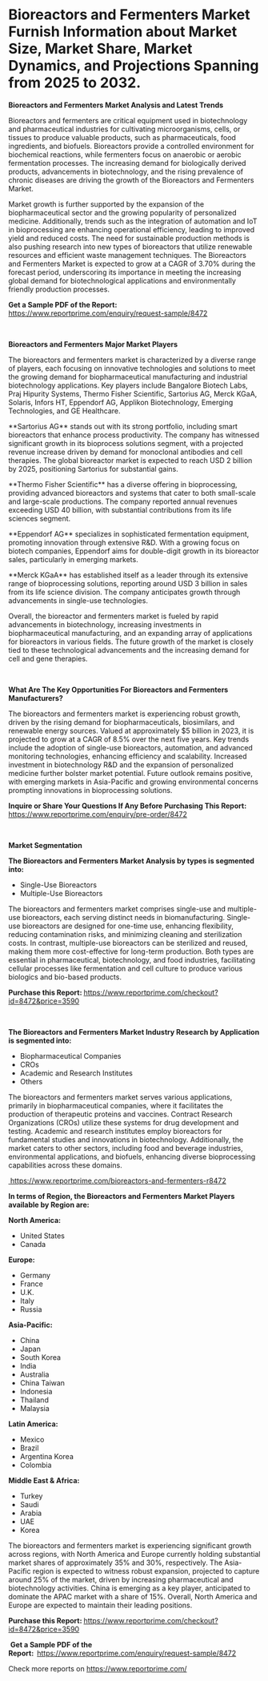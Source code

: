 <p><h1>Bioreactors and Fermenters Market Furnish Information about Market Size, Market Share, Market Dynamics, and Projections Spanning from 2025 to 2032.</h1></p><p><strong>Bioreactors and Fermenters Market Analysis and Latest Trends</strong></p>
<p><p>Bioreactors and fermenters are critical equipment used in biotechnology and pharmaceutical industries for cultivating microorganisms, cells, or tissues to produce valuable products, such as pharmaceuticals, food ingredients, and biofuels. Bioreactors provide a controlled environment for biochemical reactions, while fermenters focus on anaerobic or aerobic fermentation processes. The increasing demand for biologically derived products, advancements in biotechnology, and the rising prevalence of chronic diseases are driving the growth of the Bioreactors and Fermenters Market.</p><p>Market growth is further supported by the expansion of the biopharmaceutical sector and the growing popularity of personalized medicine. Additionally, trends such as the integration of automation and IoT in bioprocessing are enhancing operational efficiency, leading to improved yield and reduced costs. The need for sustainable production methods is also pushing research into new types of bioreactors that utilize renewable resources and efficient waste management techniques. The Bioreactors and Fermenters Market is expected to grow at a CAGR of 3.70% during the forecast period, underscoring its importance in meeting the increasing global demand for biotechnological applications and environmentally friendly production processes.</p></p>
<p><strong>Get a Sample PDF of the Report:&nbsp;</strong> <a href="https://www.reportprime.com/enquiry/request-sample/8472?utm_campaign=2458&utm_medium=2&utm_source=Github&utm_content=ia&utm_term=19032025&utm_id=bioreactors-and-fermenters">https://www.reportprime.com/enquiry/request-sample/8472</a></p>
<p>&nbsp;</p>
<p><strong>Bioreactors and Fermenters Major Market Players</strong></p>
<p><p>The bioreactors and fermenters market is characterized by a diverse range of players, each focusing on innovative technologies and solutions to meet the growing demand for biopharmaceutical manufacturing and industrial biotechnology applications. Key players include Bangalore Biotech Labs, Praj Hipurity Systems, Thermo Fisher Scientific, Sartorius AG, Merck KGaA, Solaris, Infors HT, Eppendorf AG, Applikon Biotechnology, Emerging Technologies, and GE Healthcare.</p><p>**Sartorius AG** stands out with its strong portfolio, including smart bioreactors that enhance process productivity. The company has witnessed significant growth in its bioprocess solutions segment, with a projected revenue increase driven by demand for monoclonal antibodies and cell therapies. The global bioreactor market is expected to reach USD 2 billion by 2025, positioning Sartorius for substantial gains.</p><p>**Thermo Fisher Scientific** has a diverse offering in bioprocessing, providing advanced bioreactors and systems that cater to both small-scale and large-scale productions. The company reported annual revenues exceeding USD 40 billion, with substantial contributions from its life sciences segment.</p><p>**Eppendorf AG** specializes in sophisticated fermentation equipment, promoting innovation through extensive R&D. With a growing focus on biotech companies, Eppendorf aims for double-digit growth in its bioreactor sales, particularly in emerging markets.</p><p>**Merck KGaA** has established itself as a leader through its extensive range of bioprocessing solutions, reporting around USD 3 billion in sales from its life science division. The company anticipates growth through advancements in single-use technologies.</p><p>Overall, the bioreactor and fermenters market is fueled by rapid advancements in biotechnology, increasing investments in biopharmaceutical manufacturing, and an expanding array of applications for bioreactors in various fields. The future growth of the market is closely tied to these technological advancements and the increasing demand for cell and gene therapies.</p></p>
<p>&nbsp;</p>
<p><strong>What Are The Key Opportunities For Bioreactors and Fermenters Manufacturers?</strong></p>
<p><p>The bioreactors and fermenters market is experiencing robust growth, driven by the rising demand for biopharmaceuticals, biosimilars, and renewable energy sources. Valued at approximately $5 billion in 2023, it is projected to grow at a CAGR of 8.5% over the next five years. Key trends include the adoption of single-use bioreactors, automation, and advanced monitoring technologies, enhancing efficiency and scalability. Increased investment in biotechnology R&D and the expansion of personalized medicine further bolster market potential. Future outlook remains positive, with emerging markets in Asia-Pacific and growing environmental concerns prompting innovations in bioprocessing solutions.</p></p>
<p><strong>Inquire or Share Your Questions If Any Before Purchasing This Report:</strong> <a href="https://www.reportprime.com/enquiry/pre-order/8472?utm_campaign=2458&utm_medium=2&utm_source=Github&utm_content=ia&utm_term=19032025&utm_id=bioreactors-and-fermenters">https://www.reportprime.com/enquiry/pre-order/8472</a></p>
<p>&nbsp;</p>
<p><strong>Market Segmentation</strong></p>
<p><strong>The Bioreactors and Fermenters Market Analysis by types is segmented into:</strong></p>
<p><ul><li>Single-Use Bioreactors</li><li>Multiple-Use Bioreactors</li></ul></p>
<p><p>The bioreactors and fermenters market comprises single-use and multiple-use bioreactors, each serving distinct needs in biomanufacturing. Single-use bioreactors are designed for one-time use, enhancing flexibility, reducing contamination risks, and minimizing cleaning and sterilization costs. In contrast, multiple-use bioreactors can be sterilized and reused, making them more cost-effective for long-term production. Both types are essential in pharmaceutical, biotechnology, and food industries, facilitating cellular processes like fermentation and cell culture to produce various biologics and bio-based products.</p></p>
<p><strong>Purchase this Report:&nbsp;</strong><a href="https://www.reportprime.com/checkout?id=8472&price=3590&utm_campaign=2458&utm_medium=2&utm_source=Github&utm_content=ia&utm_term=19032025&utm_id=bioreactors-and-fermenters">https://www.reportprime.com/checkout?id=8472&price=3590</a></p>
<p>&nbsp;</p>
<p><strong>The Bioreactors and Fermenters Market Industry Research by Application is segmented into:</strong></p>
<p><ul><li>Biopharmaceutical Companies</li><li>CROs</li><li>Academic and Research Institutes</li><li>Others</li></ul></p>
<p><p>The bioreactors and fermenters market serves various applications, primarily in biopharmaceutical companies, where it facilitates the production of therapeutic proteins and vaccines. Contract Research Organizations (CROs) utilize these systems for drug development and testing. Academic and research institutes employ bioreactors for fundamental studies and innovations in biotechnology. Additionally, the market caters to other sectors, including food and beverage industries, environmental applications, and biofuels, enhancing diverse bioprocessing capabilities across these domains.</p></p>
<p><a href="https://www.reportprime.com/bioreactors-and-fermenters-r8472?utm_campaign=2458&utm_medium=2&utm_source=Github&utm_content=ia&utm_term=19032025&utm_id=bioreactors-and-fermenters">&nbsp;https://www.reportprime.com/bioreactors-and-fermenters-r8472</a></p>
<p><strong>In terms of Region, the Bioreactors and Fermenters Market Players available by Region are:</strong></p>
<p>
    <p> <strong> North America: </strong>
        <ul>
            <li>United States</li>
            <li>Canada</li>
        </ul>
        </p> 
    <p> <strong> Europe: </strong>
        <ul>
            <li>Germany</li>
            <li>France</li>
            <li>U.K.</li>
            <li>Italy</li>
            <li>Russia</li>
        </ul>
        </p> 
    <p> <strong> Asia-Pacific: </strong>
        <ul>
            <li>China</li>
            <li>Japan</li>
            <li>South Korea</li>
            <li>India</li>
            <li>Australia</li>
            <li>China Taiwan</li>
            <li>Indonesia</li>
            <li>Thailand</li>
            <li>Malaysia</li>
        </ul>
        </p> 
    <p> <strong> Latin America: </strong>
        <ul>
            <li>Mexico</li>
            <li>Brazil</li>
            <li>Argentina Korea</li>
            <li>Colombia</li>
        </ul>
        </p> 
    <p> <strong> Middle East & Africa: </strong>
        <ul>
            <li>Turkey</li>
            <li>Saudi</li>
            <li>Arabia</li>
            <li>UAE</li>
            <li>Korea</li>
        </ul>
    </p>
    </p>
<p><p>The bioreactors and fermenters market is experiencing significant growth across regions, with North America and Europe currently holding substantial market shares of approximately 35% and 30%, respectively. The Asia-Pacific region is expected to witness robust expansion, projected to capture around 25% of the market, driven by increasing pharmaceutical and biotechnology activities. China is emerging as a key player, anticipated to dominate the APAC market with a share of 15%. Overall, North America and Europe are expected to maintain their leading positions.</p></p>
<p><strong>Purchase this Report: </strong><a href="https://www.reportprime.com/checkout?id=8472&price=3590&utm_campaign=2458&utm_medium=2&utm_source=Github&utm_content=ia&utm_term=19032025&utm_id=bioreactors-and-fermenters">https://www.reportprime.com/checkout?id=8472&price=3590</a></p>
<p>&nbsp;<strong>Get a Sample PDF of the Report:&nbsp;&nbsp;</strong><a href="https://www.reportprime.com/enquiry/request-sample/8472?utm_campaign=2458&utm_medium=2&utm_source=Github&utm_content=ia&utm_term=19032025&utm_id=bioreactors-and-fermenters">https://www.reportprime.com/enquiry/request-sample/8472</a></p>
<p><strong></strong></p>
<p>Check more reports on <a href="https://www.reportprime.com/?utm_campaign=2458&utm_medium=2&utm_source=Github&utm_content=ia&utm_term=19032025&utm_id=bioreactors-and-fermenters">https://www.reportprime.com/</a></p>